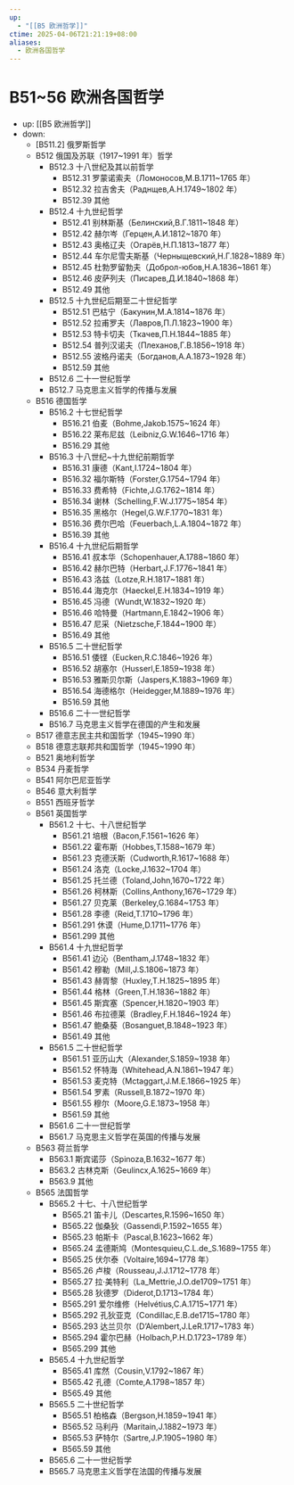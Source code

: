 ```yaml
---
up:
  - "[[B5 欧洲哲学]]"
ctime: 2025-04-06T21:21:19+08:00
aliases:
  - 欧洲各国哲学
---
```


# B51~56 欧洲各国哲学

- up: [[B5 欧洲哲学]]
- down:	
	- [B511.2] 俄罗斯哲学
	- B512 俄国及苏联（1917~1991 年）哲学
		- B512.3 十八世纪及其以前哲学
			- B512.31 罗蒙诺索夫（Ломоносов,М.В.1711~1765 年）
			- B512.32 拉吉舍夫（Раднщев,А.Н.1749~1802 年）
			- B512.39 其他
		- B512.4 十九世纪哲学
			- B512.41 别林斯基（Белинcкий,В.Г.1811~1848 年）
			- B512.42 赫尔岑（Герцен,А.И.1812~1870 年）
			- B512.43 奥格辽夫（Огарёв,Н.П.1813~1877 年）
			- B512.44 车尔尼雪夫斯基（Черныщевский,Н.Г.1828~1889 年）
			- B512.45 杜勃罗留勃夫（Доброл-юбов,Н.А.1836~1861 年）
			- B512.46 皮萨列夫（Писарев,Д.И.1840~1868 年）
			- B512.49 其他
		- B512.5 十九世纪后期至二十世纪哲学
			- B512.51 巴枯宁（Бакунин,М.А.1814~1876 年）
			- B512.52 拉甫罗夫（Лавров,П.Л.1823~1900 年）
			- B512.53 特卡切夫（Ткачев,П.Н.1844~1885 年）
			- B512.54 普列汉诺夫（Плеханов,Г.В.1856~1918 年）
			- B512.55 波格丹诺夫（Богданов,А.А.1873~1928 年）
			- B512.59 其他
		- B512.6 二十一世纪哲学
		- B512.7 马克思主义哲学的传播与发展
	- B516 德国哲学
		- B516.2 十七世纪哲学
			- B516.21 伯麦（Bohme,Jakob.1575~1624 年）
			- B516.22 莱布尼兹（Leibniz,G.W.1646~1716 年）
			- B516.29 其他
		- B516.3 十八世纪~十九世纪前期哲学
			- B516.31 康德（Kant,I.1724~1804 年）
			- B516.32 福尔斯特（Forster,G.1754~1794 年）
			- B516.33 费希特（Fichte,J.G.1762~1814 年）
			- B516.34 谢林（Schelling,F.W.J.1775~1854 年）
			- B516.35 黑格尔（Hegel,G.W.F.1770~1831 年）
			- B516.36 费尔巴哈（Feuerbach,L.A.1804~1872 年）
			- B516.39 其他
		- B516.4 十九世纪后期哲学
			- B516.41 叔本华（Schopenhauer,A.1788~1860 年）
			- B516.42 赫尔巴特（Herbart,J.F.1776~1841 年）
			- B516.43 洛兹（Lotze,R.H.1817~1881 年）
			- B516.44 海克尔（Haeckel,E.H.1834~1919 年）
			- B516.45 冯德（Wundt,W.1832~1920 年）
			- B516.46 哈特曼（Hartmann,E.1842~1906 年）
			- B516.47 尼采（Nietzsche,F.1844~1900 年）
			- B516.49 其他
		- B516.5 二十世纪哲学
			- B516.51 倭铿（Eucken,R.C.1846~1926 年）
			- B516.52 胡塞尔（Husserl,E.1859~1938 年）
			- B516.53 雅斯贝尔斯（Jaspers,K.1883~1969 年）
			- B516.54 海德格尔（Heidegger,M.1889~1976 年）
			- B516.59 其他
		- B516.6 二十一世纪哲学
		- B516.7 马克思主义哲学在德国的产生和发展
	- B517 德意志民主共和国哲学（1945~1990 年）
	- B518 德意志联邦共和国哲学（1945~1990 年）
	- B521 奥地利哲学
	- B534 丹麦哲学
	- B541 阿尔巴尼亚哲学
	- B546 意大利哲学
	- B551 西班牙哲学
	- B561 英国哲学
		- B561.2 十七、十八世纪哲学
			- B561.21 培根（Bacon,F.1561~1626 年）
			- B561.22 霍布斯（Hobbes,T.1588~1679 年）
			- B561.23 克德沃斯（Cudworth,R.1617~1688 年）
			- B561.24 洛克（Locke,J.1632~1704 年）
			- B561.25 托兰德（Toland,John,1670~1722 年）
			- B561.26 柯林斯（Collins,Anthony,1676~1729 年）
			- B561.27 贝克莱（Berkeley,G.1684~1753 年）
			- B561.28 李德（Reid,T.1710~1796 年）
			- B561.291 休谟（Hume,D.1711~1776 年）
			- B561.299 其他
		- B561.4 十九世纪哲学
			- B561.41 边沁（Bentham,J.1748~1832 年）
			- B561.42 穆勒（Mill,J.S.1806~1873 年）
			- B561.43 赫胥黎（Huxley,T.H.1825~1895 年）
			- B561.44 格林（Green,T.H.1836~1882 年）
			- B561.45 斯宾塞（Spencer,H.1820~1903 年）
			- B561.46 布拉德莱（Bradley,F.H.1846~1924 年）
			- B561.47 鲍桑葵（Bosanguet,B.1848~1923 年）
			- B561.49 其他
		- B561.5 二十世纪哲学
			- B561.51 亚历山大（Alexander,S.1859~1938 年）
			- B561.52 怀特海（Whitehead,A.N.1861~1947 年）
			- B561.53 麦克特（Mctaggart,J.M.E.1866~1925 年）
			- B561.54 罗素（Russell,B.1872~1970 年）
			- B561.55 穆尔（Moore,G.E.1873~1958 年）
			- B561.59 其他
		- B561.6 二十一世纪哲学
		- B561.7 马克思主义哲学在英国的传播与发展
	- B563 荷兰哲学
		- B563.1 斯宾诺莎（Spinoza,B.1632~1677 年）
		- B563.2 古林克斯（Geulincx,A.1625~1669 年）
		- B563.9 其他
	- B565 法国哲学
		- B565.2 十七、十八世纪哲学
			- B565.21 笛卡儿（Descartes,R.1596~1650 年）
			- B565.22 伽桑狄（Gassendi,P.1592~1655 年）
			- B565.23 帕斯卡（Pascal,B.1623~1662 年）
			- B565.24 孟德斯鸠（Montesquieu,C.L.de_S.1689~1755 年）
			- B565.25 伏尔泰（Voltaire,1694~1778 年）
			- B565.26 卢梭（Rousseau,J.J.1712~1778 年）
			- B565.27 拉·美特利（La_Mettrie,J.O.de1709~1751 年）
			- B565.28 狄德罗（Diderot,D.1713~1784 年）
			- B565.291 爱尔维修（Helvétius,C.A.1715~1771 年）
			- B565.292 孔狄亚克（Condillac,E.B.de1715~1780 年）
			- B565.293 达兰贝尔（D’Alembert,J.LeR.1717~1783 年）
			- B565.294 霍尔巴赫（Holbach,P.H.D.1723~1789 年）
			- B565.299 其他
		- B565.4 十九世纪哲学
			- B565.41 库然（Cousin,V.1792~1867 年）
			- B565.42 孔德（Comte,A.1798~1857 年）
			- B565.49 其他
		- B565.5 二十世纪哲学
			- B565.51 柏格森（Bergson,H.1859~1941 年）
			- B565.52 马利丹（Maritain,J.1882~1973 年）
			- B565.53 萨特尔（Sartre,J.P.1905~1980 年）
			- B565.59 其他
		- B565.6 二十一世纪哲学
		- B565.7 马克思主义哲学在法国的传播与发展
	
